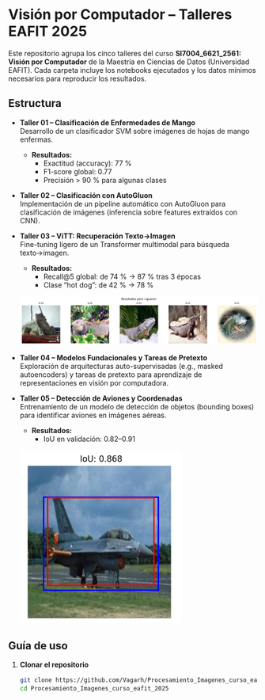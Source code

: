 # Visión por Computador – Talleres EAFIT 2025

Este repositorio agrupa los cinco talleres del curso **SI7004_6621_2561: Visión por Computador** de la Maestría en Ciencias de Datos (Universidad EAFIT). Cada carpeta incluye los notebooks ejecutados y los datos mínimos necesarios para reproducir los resultados.

## Estructura

- **Taller 01 – Clasificación de Enfermedades de Mango**  
  Desarrollo de un clasificador SVM sobre imágenes de hojas de mango enfermas.  
  - **Resultados:**  
    - Exactitud (accuracy): 77 %  
    - F1-score global: 0.77  
    - Precisión > 90 % para algunas clases  

- **Taller 02 – Clasificación con AutoGluon**  
  Implementación de un pipeline automático con AutoGluon para clasificación de imágenes (inferencia sobre features extraídos con CNN).  

- **Taller 03 – ViTT: Recuperación Texto→Imagen**  
  Fine-tuning ligero de un Transformer multimodal para búsqueda texto→imagen.  
  - **Resultados:**  
    - Recall@5 global: de 74 % → 87 % tras 3 épocas  
    - Clase “hot dog”: de 42 % → 78 %  

  ![Ejemplo Taller 03](Imagenes/Taller_03.png)

- **Taller 04 – Modelos Fundacionales y Tareas de Pretexto**  
  Exploración de arquitecturas auto-supervisadas (e.g., masked autoencoders) y tareas de pretexto para aprendizaje de representaciones en visión por computadora.  

- **Taller 05 – Detección de Aviones y Coordenadas**  
  Entrenamiento de un modelo de detección de objetos (bounding boxes) para identificar aviones en imágenes aéreas.  
  - **Resultados:**  
    - IoU en validación: 0.82–0.91  

  ![Ejemplo Taller 05](Imagenes/Taller_5.png)

## Guía de uso

1. **Clonar el repositorio**  
   ```bash
   git clone https://github.com/Vagarh/Procesamiento_Imagenes_curso_eafit_2025.git
   cd Procesamiento_Imagenes_curso_eafit_2025
